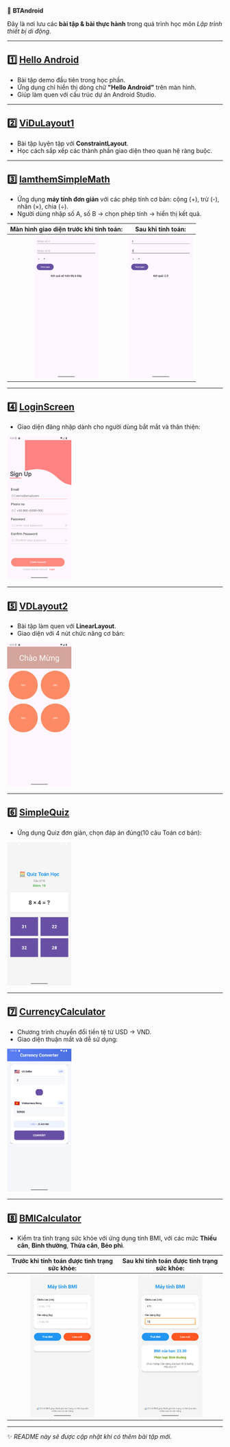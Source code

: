 📒 **BTAndroid**

Đây là nơi lưu các **bài tập & bài thực hành** trong quá trình học môn *Lập trình thiết bị di động*.

---

## 1️⃣ [**Hello Android**](https://github.com/Mellow2512/BTAndroid/tree/main/HelloAndroid)

* Bài tập demo đầu tiên trong học phần.
* Ứng dụng chỉ hiển thị dòng chữ **"Hello Android"** trên màn hình.
* Giúp làm quen với cấu trúc dự án Android Studio.

---

## 2️⃣ [**ViDuLayout1**](https://github.com/Mellow2512/BTAndroid/tree/main/VDLayout1)

* Bài tập luyện tập với **ConstraintLayout**.
* Học cách sắp xếp các thành phần giao diện theo quan hệ ràng buộc.

---

## 3️⃣ [**lamthemSimpleMath**](https://github.com/Mellow2512/BTAndroid/tree/main/lamthemSimpleMath)

* Ứng dụng **máy tính đơn giản** với các phép tính cơ bản: cộng (+), trừ (-), nhân (×), chia (÷).
* Người dùng nhập số A, số B → chọn phép tính → hiển thị kết quả.

|   Màn hình giao diện trước khi tính toán:                        |   Sau khi tính toán:                                             |
|:----------------------------------------------------------------:|:----------------------------------------------------------------:|
| <img src="./Image/Screenshot_20251001_072853.png" width="150px"/>| <img src="./Image/Screenshot_20251001_072901.png" width="150px"/>|

---

## 4️⃣ [**LoginScreen**](https://github.com/Mellow2512/BTAndroid/tree/main/LoginScreen)

* Giao diện đăng nhập dành cho người dùng bắt mắt và thân thiện:

<img src="./Image/Screenshot_20251001_010515.png" width="150px"/>

---

## 5️⃣ [**VDLayout2**](https://github.com/Mellow2512/BTAndroid/tree/main/VDLayout2)

* Bài tập làm quen với **LinearLayout**.
* Giao diện với 4 nút chức năng cơ bản:

<img src="./Image/Screenshot_20251001_082414.png" width="150px"/>

---

## 6️⃣ [**SimpleQuiz**](https://github.com/Mellow2512/BTAndroid/tree/main/SimpleQuiz)

* Ứng dụng Quiz đơn giản, chọn đáp án đúng(10 câu Toán cơ bản):

<img src="./Image/Screenshot_20251015_075712.png" width="150px"/>

---

## 7️⃣ [**CurrencyCalculator**](https://github.com/Mellow2512/BTAndroid/tree/main/CurrencyConverter)

* Chương trình chuyển đổi tiền tệ từ USD -> VND.
* Giao diện thuận mắt và dễ sử dụng:

<img src="./Image/Screenshot_20251015_075928.png" width="150px"/>

---

## 8️⃣ [**BMICalculator**](https://github.com/Mellow2512/BTAndroid/tree/main/BMICalculator)

* Kiểm tra tình trạng sức khỏe với ứng dụng tính BMI, với các mức **Thiếu cân**, **Bình thường**, **Thừa cân**, **Béo phì**.

|   Trước khi tính toán được tình trạng sức khỏe:                  |   Sau khi tính toán được tình trạng sức khỏe:                    |
|:----------------------------------------------------------------:|:----------------------------------------------------------------:|
| <img src="./Image/Screenshot_20251015_091246.png" width="150px"/>| <img src="./Image/Screenshot_20251015_091314.png" width="150px"/>|

---

✨ *README này sẽ được cập nhật khi có thêm bài tập mới.*
